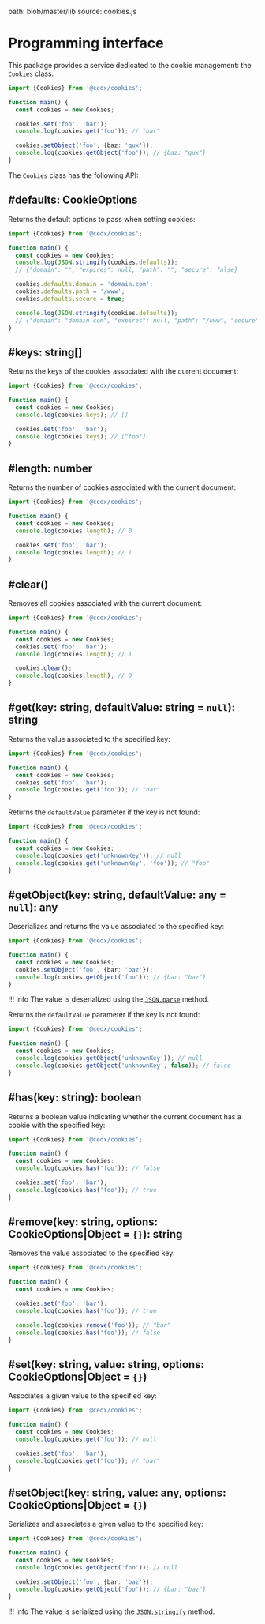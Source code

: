 path: blob/master/lib
source: cookies.js

# Programming interface
This package provides a service dedicated to the cookie management: the `Cookies` class.

```ts
import {Cookies} from '@cedx/cookies';

function main() {
  const cookies = new Cookies;

  cookies.set('foo', 'bar');
  console.log(cookies.get('foo')); // "bar"

  cookies.setObject('foo', {baz: 'qux'});
  console.log(cookies.getObject('foo')); // {baz: "qux"}
}
```

The `Cookies` class has the following API:

## **#defaults**: CookieOptions
Returns the default options to pass when setting cookies:

```ts
import {Cookies} from '@cedx/cookies';

function main() {
  const cookies = new Cookies;
  console.log(JSON.stringify(cookies.defaults));
  // {"domain": "", "expires": null, "path": "", "secure": false}

  cookies.defaults.domain = 'domain.com';
  cookies.defaults.path = '/www';
  cookies.defaults.secure = true;

  console.log(JSON.stringify(cookies.defaults));
  // {"domain": "domain.com", "expires": null, "path": "/www", "secure": true}
}
```

## **#keys**: string[]
Returns the keys of the cookies associated with the current document:

```ts
import {Cookies} from '@cedx/cookies';

function main() {
  const cookies = new Cookies;
  console.log(cookies.keys); // []

  cookies.set('foo', 'bar');
  console.log(cookies.keys); // ["foo"]
}
```

## **#length**: number
Returns the number of cookies associated with the current document:

```ts
import {Cookies} from '@cedx/cookies';

function main() {
  const cookies = new Cookies;
  console.log(cookies.length); // 0

  cookies.set('foo', 'bar');
  console.log(cookies.length); // 1
}
```

## **#clear**()
Removes all cookies associated with the current document:

```ts
import {Cookies} from '@cedx/cookies';

function main() {
  const cookies = new Cookies;
  cookies.set('foo', 'bar');
  console.log(cookies.length); // 1

  cookies.clear();
  console.log(cookies.length); // 0
}
```

## **#get**(key: string, defaultValue: string = `null`): string
Returns the value associated to the specified key:

```ts
import {Cookies} from '@cedx/cookies';

function main() {
  const cookies = new Cookies;
  cookies.set('foo', 'bar');
  console.log(cookies.get('foo')); // "bar"
}
```

Returns the `defaultValue` parameter if the key is not found:

```ts
import {Cookies} from '@cedx/cookies';

function main() {
  const cookies = new Cookies;
  console.log(cookies.get('unknownKey')); // null
  console.log(cookies.get('unknownKey', 'foo')); // "foo"
}
```

## **#getObject**(key: string, defaultValue: any = `null`): any
Deserializes and returns the value associated to the specified key:

```ts
import {Cookies} from '@cedx/cookies';

function main() {
  const cookies = new Cookies;
  cookies.setObject('foo', {bar: 'baz'});
  console.log(cookies.getObject('foo')); // {bar: "baz"}
}
```

!!! info
    The value is deserialized using the [`JSON.parse`](https://developer.mozilla.org/en-US/docs/Web/JavaScript/Reference/Global_Objects/JSON/parse) method.

Returns the `defaultValue` parameter if the key is not found:

```ts
import {Cookies} from '@cedx/cookies';

function main() {
  const cookies = new Cookies;
  console.log(cookies.getObject('unknownKey')); // null
  console.log(cookies.getObject('unknownKey', false)); // false
}
```

## **#has**(key: string): boolean
Returns a boolean value indicating whether the current document has a cookie with the specified key:

```ts
import {Cookies} from '@cedx/cookies';

function main() {
  const cookies = new Cookies;
  console.log(cookies.has('foo')); // false

  cookies.set('foo', 'bar');
  console.log(cookies.has('foo')); // true
}
```

## **#remove**(key: string, options: CookieOptions|Object = `{}`): string
Removes the value associated to the specified key:

```ts
import {Cookies} from '@cedx/cookies';

function main() {
  const cookies = new Cookies;

  cookies.set('foo', 'bar');
  console.log(cookies.has('foo')); // true

  console.log(cookies.remove('foo')); // "bar"
  console.log(cookies.has('foo')); // false
}
```

## **#set**(key: string, value: string, options: CookieOptions|Object = `{}`)
Associates a given value to the specified key:

```ts
import {Cookies} from '@cedx/cookies';

function main() {
  const cookies = new Cookies;
  console.log(cookies.get('foo')); // null

  cookies.set('foo', 'bar');
  console.log(cookies.get('foo')); // "bar"
}
```

## **#setObject**(key: string, value: any, options: CookieOptions|Object = `{}`)
Serializes and associates a given value to the specified key:

```ts
import {Cookies} from '@cedx/cookies';

function main() {
  const cookies = new Cookies;
  console.log(cookies.getObject('foo')); // null

  cookies.setObject('foo', {bar: 'baz'});
  console.log(cookies.getObject('foo')); // {bar: "baz"}
}
```

!!! info
    The value is serialized using the [`JSON.stringify`](https://developer.mozilla.org/en-US/docs/Web/JavaScript/Reference/Global_Objects/JSON/stringify) method.
